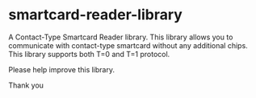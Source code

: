 # smartcard-reader-library

A Contact-Type Smartcard Reader library. This library allows you to communicate with contact-type smartcard without any additional chips. This library supports both T=0 and T=1 protocol.

Please help improve this library.

Thank you
